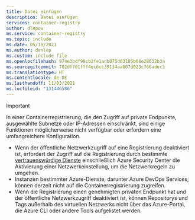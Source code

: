 ```yaml
---
title: Datei einfügen
description: Datei einfügen
services: container-registry
author: dlepow
ms.service: container-registry
ms.topic: include
ms.date: 05/19/2021
ms.author: danlep
ms.custom: include file
ms.openlocfilehash: 974e3bdf99cb2fe1adb075d03105b68e28632b3a
ms.sourcegitcommit: 702df701fff4ec6cc39134aa607d023c766adec3
ms.translationtype: HT
ms.contentlocale: de-DE
ms.lasthandoff: 11/03/2021
ms.locfileid: "131446586"
---
```

> [!IMPORTANT]
> In einer Containerregistrierung, die den Zugriff auf private Endpunkte, ausgewählte Subnetze oder IP-Adressen einschränkt, sind einige Funktionen möglicherweise nicht verfügbar oder erfordern eine umfangreichere Konfiguration. 
> * Wenn der öffentliche Netzwerkzugriff auf eine Registrierung deaktiviert ist, erfordert der Zugriff auf die Registrierung durch bestimmte [vertrauenswürdige Dienste](../articles/container-registry/allow-access-trusted-services.md) einschließlich Azure Security Center die Aktivierung einer Netzwerkeinstellung, um die Netzwerkregeln zu umgehen.
> * Instanzen bestimmter Azure-Dienste, darunter Azure DevOps Services, können derzeit nicht auf die Containerregistrierung zugreifen.
> * Wenn die Registrierung einen genehmigten privaten Endpunkt hat und der öffentliche Netzwerkzugriff deaktiviert ist, können Repositorys und Tags außerhalb des virtuellen Netzwerks nicht über das Azure-Portal, die Azure CLI oder andere Tools aufgelistet werden.
